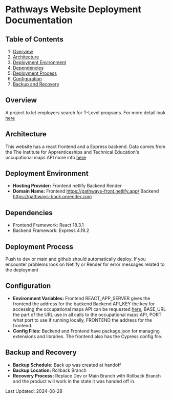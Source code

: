 # Pathways Website Deployment Documentation

## Table of Contents
1. [Overview](#overview)
2. [Architecture](#architecture)
3. [Deployment Environment](#deployment-environment)
4. [Dependencies](#dependencies)
5. [Deployment Process](#deployment-process)
6. [Configuration](#configuration)
7. [Backup and Recovery](#backup-and-recovery)

## Overview
A project to let employers search for T-Level programs. For more detail look [here](https://github.com/enBloc-org/pathways/blob/dev/README.md)

## Architecture
This website has a react frontend and a Express backend. Data comes from the The Institute for Apprenticeships and Technical Education's occupational maps API more info [here](https://occupational-maps.instituteforapprenticeships.org/public-api/)

## Deployment Environment
- **Hosting Provider:** Frontend netlify Backend Render
- **Domain Name:** Frontend https://pathways-front.netlify.app/ Backend https://pathways-back.onrender.com

## Dependencies
- Frontend Framework: React 18.3.1
- Backend Framework: Express 4.19.2


## Deployment Process
Push to dev or main and github should automatically deploy. If you encounter problems look on Netlify or Render for error messages related to the deployment

## Configuration
- **Environment Variables:** Frontend REACT_APP_SERVER gives the frontend the address for the backend
Backend API_KEY the key for accessing the occupational maps API can be requested [here](https://occupational-maps-api.instituteforapprenticeships.org/swagger/index.html), BASE_URL the part of the URL use in all calls to the occupational maps API, PORT what port to use if running locally, FRONTEND the address for the frontend.
- **Config Files:** Backend and Frontend have package.json for managing extensions and libraries. The frontend also has the Cypress config file.



## Backup and Recovery
- **Backup Schedule:** Back up was created at handoff
- **Backup Location:** Rollback Branch
- **Recovery Process:** Replace Dev or Main Branch with Rollback Branch and the product will work in the state it was handed off in.

Last Updated: 2024-08-28